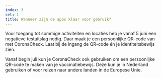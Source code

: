 ```yaml
---
index: 3
set: 1
title: Wanneer zijn de apps klaar voor gebruik?
---
```

Voor toegang tot sommige activiteiten en locaties heb je vanaf 5 juni een negatieve testuitslag nodig. Daar maak je een persoonlijke QR-code van met CoronaCheck. Laat bij de ingang de QR-code én je identiteitsbewijs zien.

Vanaf begin juli kun je CoronaCheck ook gebruiken om een persoonlijke QR-code te maken van je vaccinatiebewijs. Deze kun je in Nederland gebruiken of voor reizen naar andere landen in de Europese Unie.

